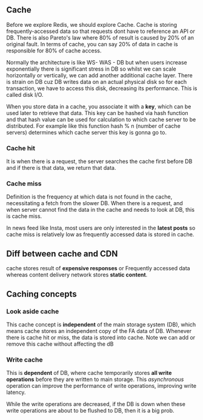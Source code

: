 ## Cache
Before we explore Redis, we should explore Cache. Cache is storing frequently-accessed data so that requests dont have to 
reference an API or DB. There is also Pareto's law where 80% of result is caused by 20% of an original fault. In terms of cache, you can say
20% of data in cache is responsible for 80% of cache access. 

Normally the architecture is like WS- WAS - DB but when users increase exponentially there is significant stress in DB so whilst we can scale
horizontally or vertically, we can add another additional cache layer. There is strain on DB cuz DB writes data on an actual physical disk 
so for each transaction, we have to access this disk, decreasing its performance. This is called disk I/O.


When you store data in a cache, you associate it with a **key**, which can be used later to retrieve that data. This key can be hashed via hash function and that hash value can be used for calculation to which cache server to be distributed. For example like this function hash % n (number of cache servers) determines which cache server this key is gonna go to.

### Cache hit
It is when there is a request, the server searches the cache first before DB and if there is that data, we return that data.

### Cache miss
Definition is the frequency at which data is not found in the cache, necessitating a fetch from the slower DB.
When there is a request, and when server cannot find the data in the cache and needs to look at DB, this is cache miss. 

In news feed like Insta, most users are only interested in the **latest posts** so cache miss is relatively low as frequently accessed data
is stored in cache.

## Diff between cache and CDN
cache stores result of **expensive responses** or Frequently accessed data whereas content delivery network stores **static content**.

## Caching concepts
### Look aside cache
This cache concept is **independent** of the main storage system (DB), which means cache stores an independent copy of the FA data of DB.
Whenever there is cache hit or miss, the data is stored into cache. Note we can add or remove this cache without affecting the dB

### Write cache
This is **dependent** of DB, where cache temporarily stores **all write operations** before they are written to main storage. This 
*asynchronous* operation can improve the performance of write operations, improving write latency.

While the write operations are decreased, if the DB is down when these write operations are about to be flushed to DB, then it is a big prob.







